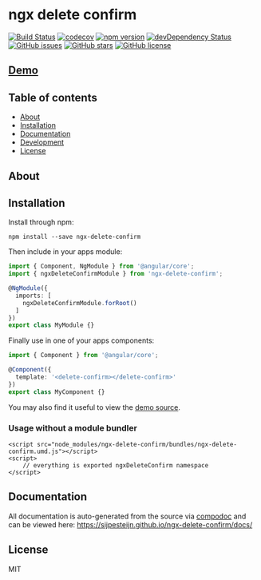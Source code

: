 # ngx delete confirm
[![Build Status](https://travis-ci.org/sijpesteijn/ngx-delete-confirm.svg?branch=master)](https://travis-ci.org/sijpesteijn/ngx-delete-confirm)
[![codecov](https://codecov.io/gh/sijpesteijn/ngx-delete-confirm/branch/master/graph/badge.svg)](https://codecov.io/gh/sijpesteijn/ngx-delete-confirm)
[![npm version](https://badge.fury.io/js/ngx-delete-confirm.svg)](http://badge.fury.io/js/ngx-delete-confirm)
[![devDependency Status](https://david-dm.org/sijpesteijn/ngx-delete-confirm/dev-status.svg)](https://david-dm.org/sijpesteijn/ngx-delete-confirm?type=dev)
[![GitHub issues](https://img.shields.io/github/issues/sijpesteijn/ngx-delete-confirm.svg)](https://github.com/sijpesteijn/ngx-delete-confirm/issues)
[![GitHub stars](https://img.shields.io/github/stars/sijpesteijn/ngx-delete-confirm.svg)](https://github.com/sijpesteijn/ngx-delete-confirm/stargazers)
[![GitHub license](https://img.shields.io/badge/license-MIT-blue.svg)](https://raw.githubusercontent.com/sijpesteijn/ngx-delete-confirm/master/LICENSE)

## [Demo](https://sijpesteijn.github.io/ngx-delete-confirm/standalone_demo)

## Table of contents

- [About](#about)
- [Installation](#installation)
- [Documentation](#documentation)
- [Development](#development)
- [License](#license)

## About



## Installation

Install through npm:
```
npm install --save ngx-delete-confirm
```

Then include in your apps module:

```typescript
import { Component, NgModule } from '@angular/core';
import { ngxDeleteConfirmModule } from 'ngx-delete-confirm';

@NgModule({
  imports: [
    ngxDeleteConfirmModule.forRoot()
  ]
})
export class MyModule {}
```

Finally use in one of your apps components:
```typescript
import { Component } from '@angular/core';

@Component({
  template: '<delete-confirm></delete-confirm>'
})
export class MyComponent {}
```

You may also find it useful to view the [demo source](https://github.com/sijpesteijn/ngx-delete-confirm/blob/master/demo/demo.component.ts).

### Usage without a module bundler
```
<script src="node_modules/ngx-delete-confirm/bundles/ngx-delete-confirm.umd.js"></script>
<script>
    // everything is exported ngxDeleteConfirm namespace
</script>
```

## Documentation
All documentation is auto-generated from the source via [compodoc](https://compodoc.github.io/compodoc/) and can be viewed here:
https://sijpesteijn.github.io/ngx-delete-confirm/docs/

## License

MIT
